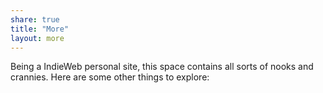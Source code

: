 ```yaml
---
share: true
title: "More"
layout: more
---
```

Being a IndieWeb personal site, this space contains all sorts of nooks and crannies. Here are some other things to explore:
